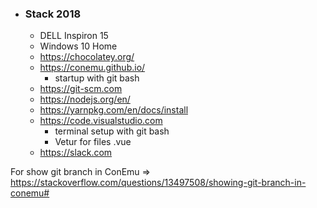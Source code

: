 - ### Stack 2018
  - DELL Inspiron 15
  - Windows 10 Home
  - https://chocolatey.org/
  - https://conemu.github.io/
    - startup with git bash
  - https://git-scm.com
  - https://nodejs.org/en/
  - https://yarnpkg.com/en/docs/install
  - https://code.visualstudio.com
    - terminal setup with git bash
    - Vetur for files .vue
  - https://slack.com

For show git branch in ConEmu => https://stackoverflow.com/questions/13497508/showing-git-branch-in-conemu#
